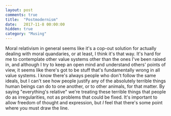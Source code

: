```yaml
---
layout: post
comments: true
title:  "Postmodernism"
date:   2017-11-8 00:00:00
hidden: true
category: "Musing"
---
```


Moral relativism in general seems like it's a cop-out solution for actually dealing with moral quandaries, or at least, I think it's that way. It's hard for me to contemplate other value systems other than the ones I've been raised in, and although I try to keep an open mind and understand others' points of view, it seems like there's got to be stuff that's fundamentally wrong in all value systems.
I know there's always people who don't follow the same ideals, but I can't see how people justify any of the absolutely terrible things human beings can do to one another, or to other animals, for that matter. By saying "everything's relative" we're treating these terrible things that people do as irregularities, not as problems that could be fixed. It's important to allow freedom of thought and expression, but _I_ feel that there's some point where you must draw the line.
